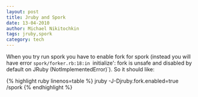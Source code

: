 ```yaml
---
layout: post
title: Jruby and Spork
date: 13-04-2010
author: Michael Nikitochkin
tags: jruby,spork
category: tech
---
```


When you try run spork you have to enable fork for spork (instead you will have error
`spork/forker.rb:18:in `initialize': fork is unsafe and disabled by default on JRuby (NotImplementedError)`). So it should like:

{% highlight ruby linenos=table %}
jruby -J-Djruby.fork.enabled=true <path-to-jruby-binaries>/spork
{% endhighlight %}
